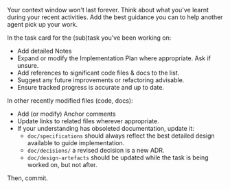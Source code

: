 Your context window won't last forever.
Think about what you've learnt during your recent activities. 
Add the best guidance you can to help another agent pick up your work.

In the task card for the (sub)task you've been working on:
- Add detailed Notes
- Expand or modify the Implementation Plan where appropriate. Ask if unsure.
- Add references to significant code files & docs to the list. 
- Suggest any future improvements or refactoring advisable.
- Ensure tracked progress is accurate and up to date.

In other recently modified files (code, docs):
- Add (or modify) Anchor comments
- Update links to related files wherever appropriate.
- If your understanding has obsoleted documentation, update it:
  - `doc/specifications` should always reflect the best detailed design available to guide implementation.
  - `doc/decisions/` a revised decision is a new ADR.
  - `doc/design-artefacts` should be updated while the task is being worked on, but not after.

Then, commit.